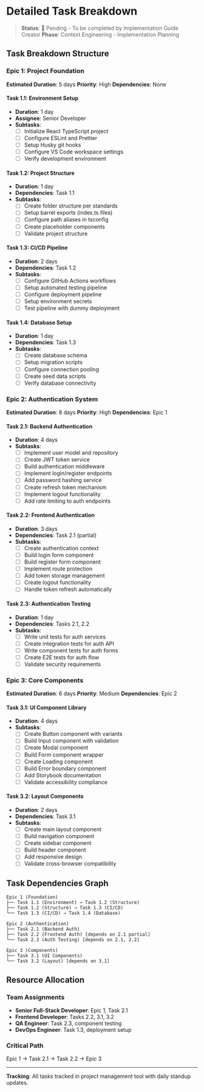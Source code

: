 # Detailed Task Breakdown

> **Status**: 🔄 Pending - To be completed by Implementation Guide Creator
> **Phase**: Context Engineering - Implementation Planning

## Task Breakdown Structure

### Epic 1: Project Foundation
**Estimated Duration**: 5 days
**Priority**: High
**Dependencies**: None

#### Task 1.1: Environment Setup
- **Duration**: 1 day
- **Assignee**: Senior Developer
- **Subtasks**:
  - [ ] Initialize React TypeScript project
  - [ ] Configure ESLint and Prettier
  - [ ] Setup Husky git hooks
  - [ ] Configure VS Code workspace settings
  - [ ] Verify development environment

#### Task 1.2: Project Structure
- **Duration**: 1 day  
- **Dependencies**: Task 1.1
- **Subtasks**:
  - [ ] Create folder structure per standards
  - [ ] Setup barrel exports (index.ts files)
  - [ ] Configure path aliases in tsconfig
  - [ ] Create placeholder components
  - [ ] Validate project structure

#### Task 1.3: CI/CD Pipeline
- **Duration**: 2 days
- **Dependencies**: Task 1.2
- **Subtasks**:
  - [ ] Configure GitHub Actions workflows
  - [ ] Setup automated testing pipeline
  - [ ] Configure deployment pipeline
  - [ ] Setup environment secrets
  - [ ] Test pipeline with dummy deployment

#### Task 1.4: Database Setup
- **Duration**: 1 day
- **Dependencies**: Task 1.3
- **Subtasks**:
  - [ ] Create database schema
  - [ ] Setup migration scripts
  - [ ] Configure connection pooling
  - [ ] Create seed data scripts
  - [ ] Verify database connectivity

### Epic 2: Authentication System
**Estimated Duration**: 8 days
**Priority**: High
**Dependencies**: Epic 1

#### Task 2.1: Backend Authentication
- **Duration**: 4 days
- **Subtasks**:
  - [ ] Implement user model and repository
  - [ ] Create JWT token service
  - [ ] Build authentication middleware
  - [ ] Implement login/register endpoints
  - [ ] Add password hashing service
  - [ ] Create refresh token mechanism
  - [ ] Implement logout functionality
  - [ ] Add rate limiting to auth endpoints

#### Task 2.2: Frontend Authentication
- **Duration**: 3 days
- **Dependencies**: Task 2.1 (partial)
- **Subtasks**:
  - [ ] Create authentication context
  - [ ] Build login form component
  - [ ] Build register form component
  - [ ] Implement route protection
  - [ ] Add token storage management
  - [ ] Create logout functionality
  - [ ] Handle token refresh automatically

#### Task 2.3: Authentication Testing
- **Duration**: 1 day
- **Dependencies**: Tasks 2.1, 2.2
- **Subtasks**:
  - [ ] Write unit tests for auth services
  - [ ] Create integration tests for auth API
  - [ ] Write component tests for auth forms
  - [ ] Create E2E tests for auth flow
  - [ ] Validate security requirements

### Epic 3: Core Components
**Estimated Duration**: 6 days
**Priority**: Medium
**Dependencies**: Epic 2

#### Task 3.1: UI Component Library
- **Duration**: 4 days
- **Subtasks**:
  - [ ] Create Button component with variants
  - [ ] Build Input component with validation
  - [ ] Create Modal component
  - [ ] Build Form component wrapper
  - [ ] Create Loading component
  - [ ] Build Error boundary component
  - [ ] Add Storybook documentation
  - [ ] Validate accessibility compliance

#### Task 3.2: Layout Components
- **Duration**: 2 days
- **Dependencies**: Task 3.1
- **Subtasks**:
  - [ ] Create main layout component
  - [ ] Build navigation component
  - [ ] Create sidebar component
  - [ ] Build header component
  - [ ] Add responsive design
  - [ ] Validate cross-browser compatibility

## Task Dependencies Graph

```
Epic 1 (Foundation)
├── Task 1.1 (Environment) → Task 1.2 (Structure)
├── Task 1.2 (Structure) → Task 1.3 (CI/CD)
└── Task 1.3 (CI/CD) → Task 1.4 (Database)

Epic 2 (Authentication)
├── Task 2.1 (Backend Auth)
├── Task 2.2 (Frontend Auth) [depends on 2.1 partial]
└── Task 2.3 (Auth Testing) [depends on 2.1, 2.2]

Epic 3 (Components)
├── Task 3.1 (UI Components)
└── Task 3.2 (Layout) [depends on 3.1]
```

## Resource Allocation

### Team Assignments
- **Senior Full-Stack Developer**: Epic 1, Task 2.1
- **Frontend Developer**: Tasks 2.2, 3.1, 3.2
- **QA Engineer**: Task 2.3, component testing
- **DevOps Engineer**: Task 1.3, deployment setup

### Critical Path
Epic 1 → Task 2.1 → Task 2.2 → Epic 3

---
**Tracking**: All tasks tracked in project management tool with daily standup updates.
